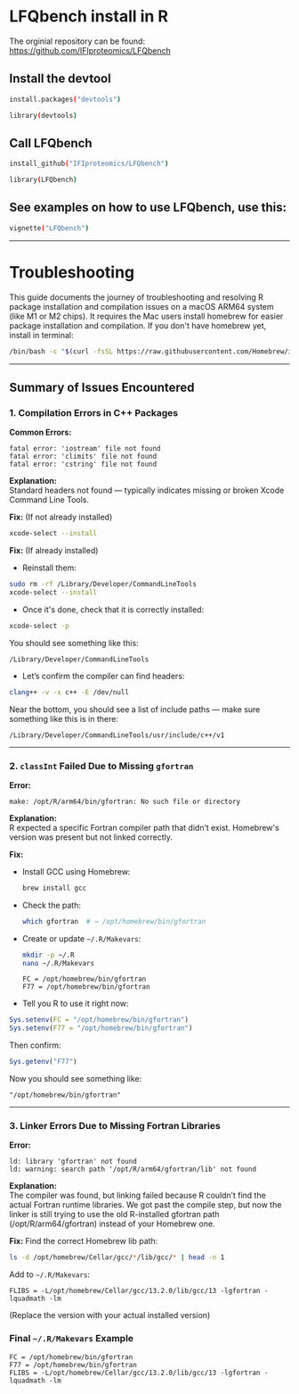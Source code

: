 # LFQbench install in R

The orginial repository can be found: https://github.com/IFIproteomics/LFQbench

## Install the devtool
```bash
install.packages("devtools")
```

```bash
library(devtools)
```

## Call LFQbench

```bash
install_github("IFIproteomics/LFQbench")
```

```bash
library(LFQbench)
```

## See examples on how to use LFQbench, use this:

```bash
vignette("LFQbench")
```

---

#  Troubleshooting

This guide documents the journey of troubleshooting and resolving R package installation and compilation issues on a macOS ARM64 system (like M1 or M2 chips). It requires the Mac users install homebrew for easier package installation and compilation. If you don't have homebrew yet, install in terminal:

```bash
/bin/bash -c "$(curl -fsSL https://raw.githubusercontent.com/Homebrew/install/HEAD/install.sh)"
```

---

##  Summary of Issues Encountered

### 1. Compilation Errors in C++ Packages

**Common Errors:**
```
fatal error: 'iostream' file not found
fatal error: 'climits' file not found
fatal error: 'cstring' file not found
```

**Explanation:**  
Standard headers not found — typically indicates missing or broken Xcode Command Line Tools.

**Fix:** (If not already installed)
```bash
xcode-select --install
```

**Fix:** (If already installed)
- Reinstall them:

```bash
sudo rm -rf /Library/Developer/CommandLineTools
xcode-select --install
```
- Once it's done, check that it is correctly installed:
```bash
xcode-select -p
```

  You should see something like this:
  ```
  /Library/Developer/CommandLineTools
  ```
- Let’s confirm the compiler can find headers:
```bash
clang++ -v -x c++ -E /dev/null
```

Near the bottom, you should see a list of include paths — make sure something like this is in there:

```
/Library/Developer/CommandLineTools/usr/include/c++/v1
```

---

### 2. `classInt` Failed Due to Missing `gfortran`

**Error:**
```
make: /opt/R/arm64/bin/gfortran: No such file or directory
```

**Explanation:**  
R expected a specific Fortran compiler path that didn’t exist. Homebrew's version was present but not linked correctly.

**Fix:**
- Install GCC using Homebrew:
  ```bash
  brew install gcc
  ```
- Check the path:
  ```bash
  which gfortran  # → /opt/homebrew/bin/gfortran
  ```
- Create or update `~/.R/Makevars`:
  ```bash
  mkdir -p ~/.R
  nano ~/.R/Makevars
  ```
  
  ```make
  FC = /opt/homebrew/bin/gfortran
  F77 = /opt/homebrew/bin/gfortran
  ```
- Tell you R to use it right now:
```r
Sys.setenv(FC = "/opt/homebrew/bin/gfortran")
Sys.setenv(F77 = "/opt/homebrew/bin/gfortran")
```

Then confirm:
```r
Sys.getenv("F77")
```

Now you should see something like:
```
"/opt/homebrew/bin/gfortran"
```

---

### 3. Linker Errors Due to Missing Fortran Libraries

**Error:**
```
ld: library 'gfortran' not found
ld: warning: search path '/opt/R/arm64/gfortran/lib' not found
```

**Explanation:**  
The compiler was found, but linking failed because R couldn’t find the actual Fortran runtime libraries.
We got past the compile step, but now the linker is still trying to use the old R-installed gfortran path (/opt/R/arm64/gfortran) instead of your Homebrew one.

**Fix:**
Find the correct Homebrew lib path:
```bash
ls -d /opt/homebrew/Cellar/gcc/*/lib/gcc/* | head -n 1
```

Add to `~/.R/Makevars`:
```make
FLIBS = -L/opt/homebrew/Cellar/gcc/13.2.0/lib/gcc/13 -lgfortran -lquadmath -lm
```

(Replace the version with your actual installed version)

###  Final `~/.R/Makevars` Example

```make
FC = /opt/homebrew/bin/gfortran
F77 = /opt/homebrew/bin/gfortran
FLIBS = -L/opt/homebrew/Cellar/gcc/13.2.0/lib/gcc/13 -lgfortran -lquadmath -lm
```
